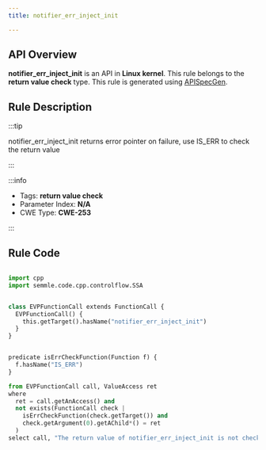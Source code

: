 ```yaml
---
title: notifier_err_inject_init

---
```



## API Overview
**notifier_err_inject_init** is an API in **Linux kernel**. This rule belongs to the **return value check** type. This rule is generated using [APISpecGen](../../tools/APISpecGen).
## Rule Description

:::tip

notifier_err_inject_init returns error pointer on failure, use IS_ERR to check the return value

:::

:::info

- Tags: **return value check**
- Parameter Index: **N/A**
- CWE Type: **CWE-253**

:::

## Rule Code
```python

import cpp
import semmle.code.cpp.controlflow.SSA


class EVPFunctionCall extends FunctionCall {
  EVPFunctionCall() {
    this.getTarget().hasName("notifier_err_inject_init")
  }
}


predicate isErrCheckFunction(Function f) {
  f.hasName("IS_ERR") 
}

from EVPFunctionCall call, ValueAccess ret
where
  ret = call.getAnAccess() and
  not exists(FunctionCall check |
    isErrCheckFunction(check.getTarget()) and
    check.getArgument(0).getAChild*() = ret
  )
select call, "The return value of notifier_err_inject_init is not checked with IS_ERR."
    
```